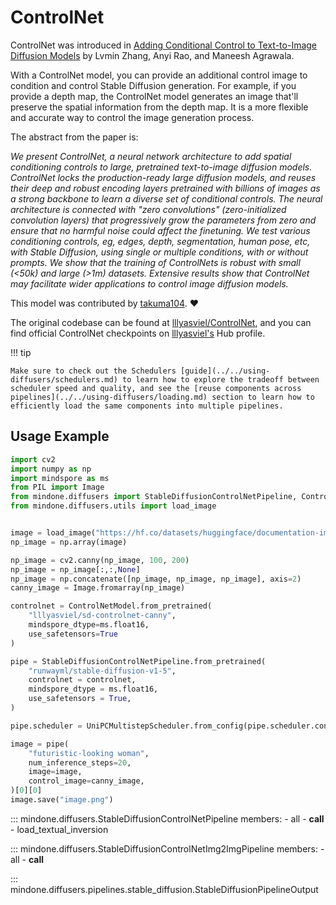 <!--Copyright 2024 The HuggingFace Team. All rights reserved.

Licensed under the Apache License, Version 2.0 (the "License"); you may not use this file except in compliance with
the License. You may obtain a copy of the License at

http://www.apache.org/licenses/LICENSE-2.0

Unless required by applicable law or agreed to in writing, software distributed under the License is distributed on
an "AS IS" BASIS, WITHOUT WARRANTIES OR CONDITIONS OF ANY KIND, either express or implied. See the License for the
specific language governing permissions and limitations under the License.
-->

# ControlNet

ControlNet was introduced in [Adding Conditional Control to Text-to-Image Diffusion Models](https://huggingface.co/papers/2302.05543) by Lvmin Zhang, Anyi Rao, and Maneesh Agrawala.

With a ControlNet model, you can provide an additional control image to condition and control Stable Diffusion generation. For example, if you provide a depth map, the ControlNet model generates an image that'll preserve the spatial information from the depth map. It is a more flexible and accurate way to control the image generation process.

The abstract from the paper is:

*We present ControlNet, a neural network architecture to add spatial conditioning controls to large, pretrained text-to-image diffusion models. ControlNet locks the production-ready large diffusion models, and reuses their deep and robust encoding layers pretrained with billions of images as a strong backbone to learn a diverse set of conditional controls. The neural architecture is connected with "zero convolutions" (zero-initialized convolution layers) that progressively grow the parameters from zero and ensure that no harmful noise could affect the finetuning. We test various conditioning controls, eg, edges, depth, segmentation, human pose, etc, with Stable Diffusion, using single or multiple conditions, with or without prompts. We show that the training of ControlNets is robust with small (<50k) and large (>1m) datasets. Extensive results show that ControlNet may facilitate wider applications to control image diffusion models.*

This model was contributed by [takuma104](https://huggingface.co/takuma104). ❤️

The original codebase can be found at [lllyasviel/ControlNet](https://github.com/lllyasviel/ControlNet), and you can find official ControlNet checkpoints on [lllyasviel's](https://huggingface.co/lllyasviel) Hub profile.

!!! tip

	Make sure to check out the Schedulers [guide](../../using-diffusers/schedulers.md) to learn how to explore the tradeoff between scheduler speed and quality, and see the [reuse components across pipelines](../../using-diffusers/loading.md) section to learn how to efficiently load the same components into multiple pipelines.


## Usage Example

```python
import cv2
import numpy as np
import mindspore as ms
from PIL import Image
from mindone.diffusers import StableDiffusionControlNetPipeline, ControlNetModel, UniPCMultistepScheduler
from mindone.diffusers.utils import load_image


image = load_image("https://hf.co/datasets/huggingface/documentation-images/resolve/main/diffusers/input_image_vermeer.png")
np_image = np.array(image)

np_image = cv2.canny(np_image, 100, 200)
np_image = np_image[:,:,None]
np_image = np.concatenate([np_image, np_image, np_image], axis=2)
canny_image = Image.fromarray(np_image)

controlnet = ControlNetModel.from_pretrained(
	"lllyasviel/sd-controlnet-canny",
	mindspore_dtype=ms.float16,
	use_safetensors=True
)

pipe = StableDiffusionControlNetPipeline.from_pretrained(
	"runwayml/stable-diffusion-v1-5",
	controlnet = controlnet,
	mindspore_dtype = ms.float16,
	use_safetensors = True,
)

pipe.scheduler = UniPCMultistepScheduler.from_config(pipe.scheduler.config)

image = pipe(
	"futuristic-looking woman",
	num_inference_steps=20,
	image=image,
	control_image=canny_image,
)[0][0]
image.save("image.png")
```

::: mindone.diffusers.StableDiffusionControlNetPipeline
	members:
		- all
		- __call__
		- load_textual_inversion

::: mindone.diffusers.StableDiffusionControlNetImg2ImgPipeline
	members:
		- all
		- __call__

[//]: # (::: mindone.diffusers.StableDiffusionControlNetInpaintPipeline)
[//]: # (	members:)
[//]: # ()
[//]: # (		- all)
[//]: # ()
[//]: # (		- __call__)

::: mindone.diffusers.pipelines.stable_diffusion.StableDiffusionPipelineOutput

